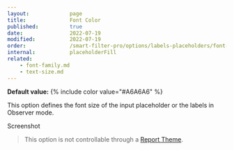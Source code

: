 ```yaml
---
layout:             page
title:              Font Color
published:          true
date:               2022-07-19
modified:           2022-07-19
order:              /smart-filter-pro/options/labels-placeholders/font-color
internal:           placeholderFill
related:
    - font-family.md
    - text-size.md
---
```


**Default value:** {% include color value="#A6A6A6" %}

This option defines the font size of the input placeholder or the labels in Observer mode.  

<todo>Screenshot</todo>

> This option is not controllable through a [Report Theme](../../features/themes.md).